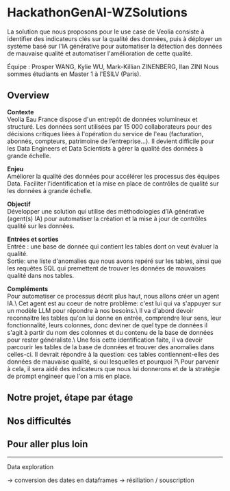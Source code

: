 # HackathonGenAI-WZSolutions

La solution que nous proposons pour le use case de Veolia consiste à identifier des indicateurs clés sur la qualité des données, puis à déployer un système basé sur l'IA générative pour automatiser la détection des données de mauvaise qualité et automatiser l'amélioration de cette qualité.

Équipe : Prosper WANG, Kylie WU, Mark-Killian ZINENBERG, Ilan ZINI
Nous sommes étudiants en Master 1 à l'ESILV (Paris). 



## Overview

**Contexte**\
Veolia Eau France dispose d'un entrepôt de données volumineux et structuré. Les données sont utilisées par 15 000 collaborateurs pour des décisions critiques liées à l'opération du service de l'eau (facturation, abonnés, compteurs, patrimoine de l’entreprise...). Il devient difficile pour les Data Engineers et Data Scientists à gérer la qualité des données à grande échelle.

**Enjeu**\
Améliorer la qualité des données pour accélérer les processus des équipes Data. Faciliter l'identification et la mise en place de contrôles de qualité sur les données à grande échelle.

**Objectif**\
Développer une solution qui utilise des méthodologies d’IA générative (agent(s) IA) pour automatiser la création et la mise à jour de contrôles qualité sur les données.

**Entrées et sorties**\
Entrée : une base de donnée qui contient les tables dont on veut évaluer la qualité.\
Sortie: une liste d'anomalies que nous avons repéré sur les tables, ainsi que les requêtes SQL qui premettent de trouver les données de mauvaises qualité dans nos tables. 

**Compléments**\
Pour automatiser ce processus décrit plus haut, nous allons créer un agent IA.\ 
Cet agent est au coeur de notre problème: c'est lui qui va s'appuyer sur un modèle LLM pour répondre à nos besoins.\ 
Il va d'abord devoir reconnaitre les tables qu'on lui donne en entrée, comprendre leur sens, leur fonctionnalité, leurs colonnes, donc deviner de quel type de données il s'agit à partir du nom des colonnes et du contenu de la base de données pour rester généraliste.\ 
Une fois cette identification faite, il va devoir parcourir les tables de la base de données et trouver des anomalies dans celles-ci. Il devrait répondre à la question: ces tables contiennent-elles des données de mauvaise qualité, si oui lesquelles et pourquoi ?\ 
Pour parvenir à cela, il sera aidé des indicateurs que nous lui donnerons et de la stratégie de prompt engineer que l'on a mis en place. 



## Notre projet, étape par étage



## Nos difficultés




## Pour aller plus loin 

-----

Data exploration

-> conversion des dates en dataframes
-> résiliation / souscription